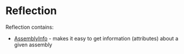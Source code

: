 ﻿# Reflection

Reflection contains:
* [AssemblyInfo](./Reflection/AssemblyInfo.md) - makes it easy to get information (attributes) about a given assembly